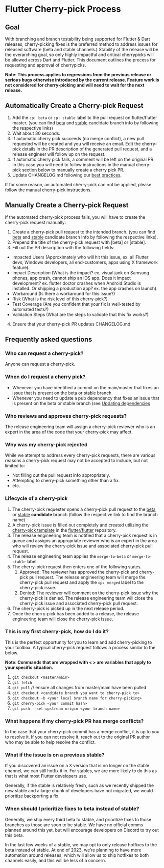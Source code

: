 # Flutter Cherry-pick Process

## Goal

With branching and branch testability being supported for Flutter & Dart releases, cherry-picking fixes is the preferred method to address issues for released software (beta and stable channels.)  Stability of the release will be the overarching goal, so only highly impactful and critical cherrypicks will be allowed across Dart and Flutter.  This document outlines the process for requesting and approval of cherrypicks.

**Note: This process applies to regressions from the previous release or serious bugs otherwise introduced by the current release.  Feature work is not considered for cherry-picking and will need to wait for the next release.**

## Automatically Create a Cherry-pick Request

1. Add the `cp: beta` or `cp: stable` label to the pull request on flutter/flutter master. (you can find [beta](https://github.com/flutter/flutter/blob/beta/bin/internal/release-candidate-branch.version) and [stable](https://github.com/flutter/flutter/blob/stable/bin/internal/release-candidate-branch.version) candidate branch info by following the respective links)
2. Wait about 30 seconds.
3. If automatic cherry pick succeeds (no merge conflict), a new pull requested will be created and you will receive an email. Edit the cherry-pick details in the PR description of the generated pull request, and a release engineer will follow up on the request.
4. If automatic cherry pick fails, a comment will be left on the original PR. In this case you will need to follow instructions in the manual cherry-pick section below to manually create a cherry pick PR.
5. Update CHANGELOG.md following our [best practices](docs/releases/Hotfix-Documentation-Best-Practices.md).

If for some reason, an automated cherry-pick can not be applied, please follow the manual cherry-pick instructions.

## Manually Create a Cherry-pick Request

If the automated cherry-pick process fails, you will have to create the cherry-pick request manually:

1. Create a cherry-pick pull request to the intended branch. (you can find [beta](https://github.com/flutter/flutter/blob/beta/bin/internal/release-candidate-branch.version) and [stable](https://github.com/flutter/flutter/blob/stable/bin/internal/release-candidate-branch.version) candidate branch info by following the respective links).
2. Prepend the title of the cherry-pick request with [beta] or [stable].
3. Fill out the PR description with the following fields:
  - Impacted Users (Approximately who will hit this issue, ex. all Flutter devs, Windows developers, all end-customers, apps using X framework feature).
  - Impact Description (What is the impact? ex. visual jank on Samsung phones, app crash, cannot ship an iOS app. Does it impact development? ex. flutter doctor crashes when Android Studio is installed. Or shipping a production app? ex. the app crashes on launch).
  - Workaround (Is there a workaround for this issue?)
  - Risk (What is the risk level of this cherry-pick?)
  - Test Coverage (Are you confident that your fix is well-tested by automated tests?)
  - Validation Steps (What are the steps to validate that this fix works?)
4. Ensure that your cherry-pick PR updates CHANGELOG.md.

## Frequently asked questions

### Who can request a cherry-pick?

Anyone can request a cherry-pick.

### When do I request a cherry pick?

- Whenever you have identified a commit on the main/master that fixes an issue that is present on the beta or stable branch.
- Whenever you need to update a pub dependency that fixes an issue that is present on the beta or stable branch (see [Updating dependencies](../infra/Updating-dependencies-in-Flutter.md#to-update-a-single-dependency-for-cherrypicks)

### Who reviews and approves cherry-pick requests?

The release engineering team will assign a cherry-pick reviewer who is an expert in the area of the code that your cherry-pick may affect.

### Why was my cherry-pick rejected

While we attempt to address every cherry-pick requests, there are various reasons a cherry-pick request may not be accepted to include, but not limited to:
- Not filling out the pull request info appropriately.
- Attempting to cherry-pick something other than a fix.
- etc.

### Lifecycle of a cherry-pick

1. The cherry-pick requester opens a cherry-pick pull request to the [beta](https://github.com/flutter/flutter/blob/beta/bin/internal/release-candidate-branch.version) or [stable](https://github.com/flutter/flutter/blob/stable/bin/internal/release-candidate-branch.version) **candidate** branch (follow the respective link to find the branch name)
2. A cherry-pick issue is filled out completely and created utilizing the [cherry-pick template](https://github.com/flutter/flutter/issues/new?template=7_cherry_pick.yml) in the [flutter/flutter](https://github.com/flutter/flutter) repository.
3. The release engineering team is notified that a cherry-pick request is in queue and assigns an appropriate reviewer who is an expert in the area who will review the cherry-pick issue and associated cherry-pick pull request.
4. The release engineering team applies the `merge-to-beta` or `merge-to-stable` label.
5. The cherry-pick request then enters one of the following states.
   1. Approved: The reviewer has approved the cherry-pick and cherry-pick pull request.
The release engineering team will merge the cherry-pick pull request and apply the `cp: merged` label to the cherry-pick issue.
   2. Denied: The reviewer will comment on the cherry-pick issue why the cherry-pick is denied.
The release engineering team will close the cherry-pick issue and associated cherry-pick pull request.
6. The cherry-pick is picked up in the next release period.
7. Once the cherry-pick has been added to a release, the release engineering team will close the cherry-pick issue.

### This is my first cherry-pick, how do I do it?

This is the perfect opportunity for you to learn and add cherry-picking to your toolbox.  A typical cherry-pick request follows a process similar to the below.

**Note: Commands that are wrapped with < > are variables that apply to your specific situation.**

1. `git checkout <master/main>`
2. `git fetch`
3. `git pull` // ensure all changes from master/main have been pulled
4. `git checkout <candidate branch you want to cherry-pick to>`
5. `git checkout -b <your local branch name for cherry-picking>`
6. `git cherry-pick <your commit hash>`
7. `git push --set-upstream origin <your branch name>`

### What happens if my cherry-pick PR has merge conflicts?

In the case that your cherry-pick commit has a merge conflict, it is up to you to resolve it.  If you can not resolve it, reach out to the original PR author who may be able to help resolve the conflict.

### What if the issue is on a previous stable?

If you discovered an issue on a X version that is no longer on the stable channel, we can still hotfix it in. For stables, we are more likely to do this as that is what most Flutter developers use.

Generally, if the stable is relatively fresh, such as we recently shipped the new stable and a large chunk of developers have not migrated, we would prioritize backporting a fix.

### When should I prioritize fixes to beta instead of stable?

Generally, we ship every third beta to stable, and prioritize fixes to those branches as those are soon to be stable. We have no official comms planned around this yet, but will encourage developers on Discord to try out this beta.

In the last few weeks of a stable, we may opt to only release hotfixes to the beta instead of stable. At end of 2023, we're planning to have more automation around releases, which will allow us to ship hotfixes to both channels easily, and this will be less of a concern.
